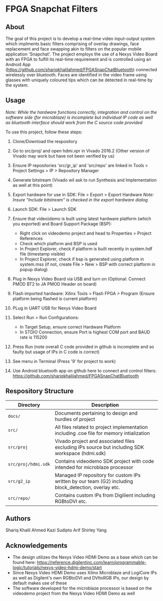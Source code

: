 FPGA Snapchat Filters
=====================

About
-----
The goal of this project is to develop a real-time video input-output system which implments basic filters comprising of overlay drawings, face replacement and face swapping akin to filters on the popular mobile application 'Snapchat'. The project employs the use of a Nexys Video Board with an FPGA to fulfill its real-time requirement and is controlled using an Android App (https://github.com/shariqkhalilahmed/FPGASnapChatBluetooth) connected wirelessly over bluetooth. Faces are identified in the video frame using glasses with uniquely coloured tips which can be detected in real-time by the system.

Usage
-----

*Note: While the hardware functions correctly, integration and control on the software side (for microblaze) is incomplete but individual IP code as well as bluetooth interface should work from the C source code provided*

To use this project, follow these steps:  

1. Clone/Download the respository
   
2. Go to src/proj/ and open hdmi.xpr in Vivado 2016.2 (Other version of Vivado may work but have not been verified by us) 
   
3. Ensure IP repositories 'src/gr_ip' and 'src/repo' are linked in Tools > Project Settings > IP > Repository Manager

4. Generate bitstream (Vivado wil ask to run Synthesis and Implementation as well at this point)

5. Export hardware for use in SDK: File > Export > Export Hardware
	*Note: Insure *"Include bitstream"* is checked in the export hardware dialog*

6. Launch SDK: File > Launch SDK

7. Ensure that video)demo is built using latest hardware platform (which you exported) and Board Support Package (BSP):
	- Right click on videodemo project and head to Properties > Project References
	- Check which platform and BSP is used
	- In Project Explorer, check if platform is built recently in system.hdf file (timestamp visible)
	- In Project Explorer, check if bsp is generated using platform in system.mss (if not, create File > New > BSP with correct platform in popup dialog)

8. Plug in Nexys Video Board via USB and turn on (Optional: Connect PMOD BT2 to JA PMOD Header on board)

9. Flash imported hardware: Xilinx Tools > Flash FPGA > Program (Ensure platform being flashed is current platform)

10. PLug in UART USB for Nexys Video Board

11. Select Run > Run Configurations:
	- In Target Setup, ensure correct Hardware Platform
	- In STDIO Connection, ensure Port is highest COM port and BAUD rate is 115200

12. Press Run (note overall C code provided in github is incomplete and so faulty but usage of IPs in C code is correct)

13. See menu in Terminal (Press '9' for project to work)

13. Use Android bluetooth app on github here to connect and control filters: https://github.com/shariqkhalilahmed/FPGASnapChatBluetooth


Respository Structure
---------------------

| Directory           | Description                                                |
|-------------------- |------------------------------------------------------------|
| `docs/`             | Documents pertaining to design and hurdles of project      |
| `src/`              | All files related to project implementation including .coe file for memory intialization |
| `src/proj`          | Vivado project and associated files excluding IPs source but including SDK workspace (hdmi.sdk) |
| `src/proj/hdmi.sdk` | Contains videodemo SDK project with code intended for microblaze processor   |
| `src/g2_ip`         | Managed IP repository for custom IPs written by our team (G2) including block_detection, overlay etc. |
| `src/repo/`         | Contains custom IPs from Digilient including RGBtoDVI etc. |



Authors
-------
Shariq Khalil Ahmed
Kazi Sudipto Arif
Shirley Yang

Acknowledgements
----------------
- The design utilizes the Nexys Video HDMI Demo as a base which can be found here: https://reference.digilentinc.com/learn/programmable-logic/tutorials/nexys-video-hdmi-demo/start
- Since Nexys Video HDMI Demo uses Xilinx Microblaze and LogiCore IPs as well as Digilent's own RGBtoDVI and DVItoRGB IPs, our design by default makes use of these
- The software developed for the microblaze processor is based on the videodemo project from the Nexys Video HDMI Demo as well
